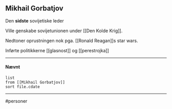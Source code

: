 ## Mikhail Gorbatjov
Den **sidste** sovijetiske leder

Ville genskabe sovijetunionen under [[Den Kolde Krig]]. 

Nedtoner oprustningen nok pga. [[Ronald Reagan]]s star wars.

Inførte politikkerne [[glasnost]] og [[perestrojka]]

---
#### Nævnt
```dataview 
list
from [[Mikhail Gorbatjov]]
sort file.cdate
```
---
#personer


